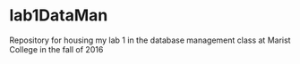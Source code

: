 # lab1DataMan
Repository for housing my lab 1 in the database management class at Marist College in the fall of 2016
